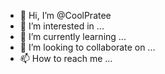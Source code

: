 - 👋 Hi, I’m @CoolPratee
- 👀 I’m interested in ...
- 🌱 I’m currently learning ...
- 💞️ I’m looking to collaborate on ...
- 📫 How to reach me ...

<!---
CoolPratee/CoolPratee is a ✨ special ✨ repository because its `README.md` (this file) appears on your GitHub profile.
You can click the Preview link to take a look at your changes.
--->

